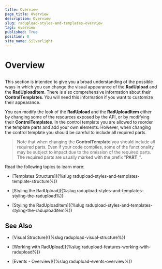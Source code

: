 ```yaml
---
title: Overview
page_title: Overview
description: Overview
slug: radupload-styles-and-templates-overview
tags: overview
published: True
position: 0
site_name: Silverlight
---
```


# Overview



## 

This section is intended to give you a broad understanding of the possible ways in which you can change the visual appearance of the __RadUpload__ and the __RadUploadItem__. There is also comprehensive information about their __ControlTemplates__. You will need this information if you want to customize their appearance. 

You can modify the look of the __RadUpload__ and the __RadUploadItem__ either by changing some of the resources exposed by the API, or by modifying their __ControlTemplates__. In the control template you are allowed to reorder the template parts and add your own elements. However, when changing the control template you should be careful to include all required parts.

>Note that when changing the __ControlTemplate__ you should include all required parts. Even if your code compiles, some of the functionality may be subject to impact due to the omission of the required parts. The required parts are usually marked with the prefix "__PART___".

Read the following topics to learn more:

* [Templates Structure]({%slug radupload-styles-and-templates-template-structure%})

* [Styling the RadUpload]({%slug radupload-styles-and-templates-styling-the-radupload%})

* [Styling the RadUploadItem]({%slug radupload-styles-and-templates-styling-the-raduploaditem%})

## See Also

 * [Visual Structure]({%slug radupload-visual-structure%})

 * [Working with RadUpload]({%slug radupload-features-working-with-radupload%})

 * [Events - Overview]({%slug radupload-events-overview%})
